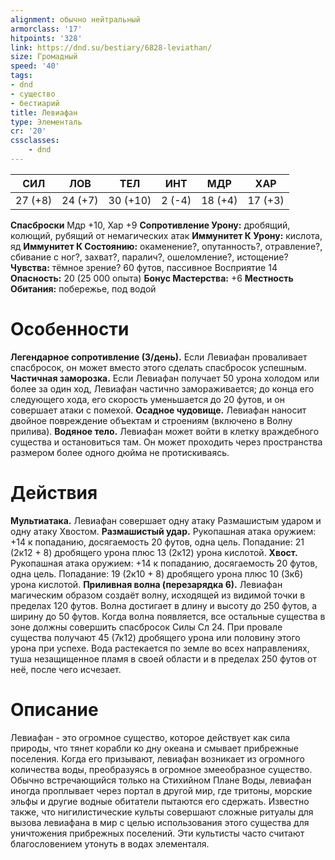 ```yaml
---
alignment: обычно нейтральный
armorclass: '17'
hitpoints: '328'
link: https://dnd.su/bestiary/6828-leviathan/
size: Громадный
speed: '40'
tags:
- dnd
- существо
- бестиарий
title: Левиафан
type: Элементаль
cr: '20'
cssclasses:
    - dnd
---
```



| СИЛ | ЛОВ | ТЕЛ | ИНТ | МДР | ХАР |
|---|---|---|---|---|---|
| 27 (+8) | 24 (+7) | 30 (+10) | 2 (-4) | 18 (+4) | 17 (+3) |
**Спасброски** Мдр +10, Хар +9
**Сопротивление Урону:** дробящий, колющий, рубящий от немагических атак
**Иммунитет К Урону:** кислота, яд
**Иммунитет К Состоянию:** окаменение?, опутанность?, отравление?, сбивание с ног?, захват?, паралич?, ошеломление?, истощение?
**Чувства:** тёмное зрение? 60 футов, пассивное Восприятие 14
**Опасность:** 20 (25 000 опыта)
**Бонус Мастерства:** +6
**Местность Обитания:** побережье, под водой


# Особенности
**Легендарное сопротивление (3/день).** Если Левиафан проваливает спасбросок, он может вместо этого сделать спасбросок успешным.
**Частичная заморозка.** Если Левиафан получает 50 урона холодом или более за один ход, Левиафан частично замораживается; до конца его следующего хода, его скорость уменьшается до 20 футов, и он совершает атаки с помехой.
**Осадное чудовище.** Левиафан наносит двойное повреждение объектам и строениям (включено в Волну прилива).
**Водяное тело.** Левиафан может войти в клетку враждебного существа и остановиться там. Он может проходить через пространства размером более одного дюйма не протискиваясь.


# Действия
**Мультиатака.** Левиафан совершает одну атаку Размашистым ударом и одну атаку Хвостом.
**Размашистый удар.** Рукопашная атака оружием: +14 к попаданию, досягаемость 20 футов, одна цель. Попадание: 21 (2к12 + 8) дробящего урона плюс 13 (2к12) урона кислотой.
**Хвост.** Рукопашная атака оружием: +14 к попаданию, досягаемость 20 футов, одна цель. Попадание: 19 (2к10 + 8) дробящего урона плюс 10 (3к6) урона кислотой.
**Приливная волна (перезарядка 6).** Левиафан магическим образом создаёт волну, исходящей из видимой точки в пределах 120 футов. Волна достигает в длину и высоту до 250 футов, а ширину до 50 футов. Когда волна появляется, все остальные существа в зоне должны совершить спасбросок Силы Сл 24. При провале существа получают 45 (7к12) дробящего урона или половину этого урона при успехе. Вода растекается по земле во всех направлениях, туша незащищенное пламя в своей области и в пределах 250 футов от неё, после чего исчезает.


# Описание
Левиафан - это огромное существо, которое действует как сила природы, что тянет корабли ко дну океана и смывает прибрежные поселения. Когда его призывают, левиафан возникает из огромного количества воды, преобразуясь в огромное змееобразное существо. Обычно встречающийся только на Стихийном Плане Воды, левиафан иногда проплывает через портал в другой мир, где тритоны, морские эльфы и другие водные обитатели пытаются его сдержать. Известно также, что нигилистические культы совершают сложные ритуалы для вызова левиафана в мир с целью использования этого существа для уничтожения прибрежных поселений. Эти культисты часто считают благословением утонуть в водах элементаля.